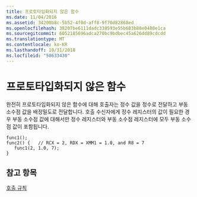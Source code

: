 ```yaml
---
title: 프로토타입화되지 않은 함수
ms.date: 11/04/2016
ms.assetid: 34200b8c-5b52-4f0d-aff8-9f70d82868ed
ms.openlocfilehash: 38207be6111dadc338593e55b683b88e0480e1ca
ms.sourcegitcommit: 6052185696adca270bc9bdbec45a626dd89cdcdd
ms.translationtype: MT
ms.contentlocale: ko-KR
ms.lasthandoff: 10/31/2018
ms.locfileid: "50633430"
---
```

# <a name="unprototyped-functions"></a>프로토타입화되지 않은 함수

완전히 프로토타입화되지 않은 함수에 대해 호출자는 정수 값을 정수로 전달하고 부동 소수점 값을 배정밀도로 전달합니다. 호출 수신자에게 정수 레지스터의 값이 필요한 경우 부동 소수점 값에 대해서만 정수 레지스터와 부동 소수점 레지스터에 모두 부동 소수점 값이 포함됩니다.

```
func1();
func2() {   // RCX = 2, RDX = XMM1 = 1.0, and R8 = 7
   func1(2, 1.0, 7);
}
```

## <a name="see-also"></a>참고 항목

[호출 규칙](../build/calling-convention.md)
